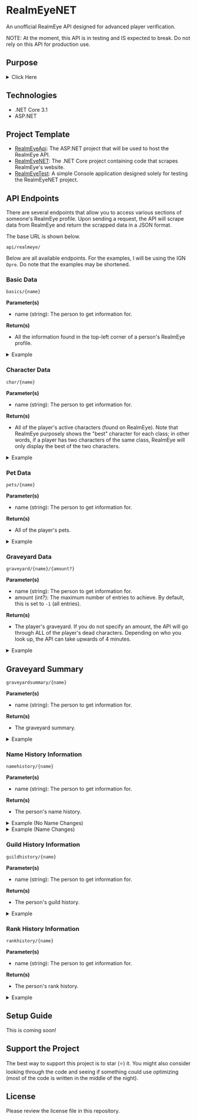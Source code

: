 ﻿# RealmEyeNET
An unofficial RealmEye API designed for advanced player verification. 

NOTE: At the moment, this API is in testing and IS expected to break. Do not rely on this API for production use. 

## Purpose
<details>
<summary>Click Here</summary>
<br>
There are several other hosted APIs online; however, those APIs have either reached their end of life or are approaching it.
- Tiffit's API: Taken down on June 2nd, 2020.
	- Reason: "I've decided to stop maintaining the API since it stopped being something that I did for fun and more of a 'job.'"
- [Nightfirecat's API](https://github.com/Nightfirecat/RealmEye-API): Pretty outdated and expected to reach end-of-life soon (from the developer himself).

While both APIs have done an amazing job, the developers that have worked on these APIs have sadly moved on to pursue other interests. I have decided, then, to write my own API so I can continue to use it for my [bot](https://github.com/DungeoneerExalt/ZeroRaidBot/).
</details>

## Technologies
- .NET Core 3.1
- ASP.NET

## Project Template
- [RealmEyeApi](https://github.com/ewang2002/RealmEye.NET/tree/master/RealmEyeApi): The ASP.NET project that will be used to host the RealmEye API.
- [RealmEyeNET](https://github.com/ewang2002/RealmEye.NET/tree/master/RealmEyeNET): The .NET Core project containing code that scrapes RealmEye's website. 
- [RealmEyeTest](https://github.com/ewang2002/RealmEye.NET/tree/master/RealmEyeTest): A simple Console application designed solely for testing the RealmEyeNET project.

## API Endpoints
There are several endpoints that allow you to access various sections of someone's RealmEye profile. Upon sending a request, the API will scrape data from RealmEye and return the scrapped data in a JSON format.

The base URL is shown below.
```
api/realmeye/
```

Below are all available endpoints. For the examples, I will be using the IGN `Opre`. Do note that the examples may be shortened.


### Basic Data
```
basics/{name}
```

**Parameter(s)**
- name (string): The person to get information for. 

**Return(s)**
- All the information found in the top-left corner of a person's RealmEye profile.

<details>
<summary>Example</summary>
<br>
{
    "status": 0,
    "name": "Opre",
    "characterCount": 3,
    "skins": 16,
    "fame": 83,
    "exp": 18915,
    "rank": 71,
    "accountFame": 16612,
    "guild": "Exotics",
    "guildRank": "Founder",
    "firstSeen": null,
    "created": "~8 years and 107 days ago",
    "lastSeen": "2020-08-14 03:26:36 at USWest3 as Huntress",
    "description": []
}
</details>


### Character Data
```
char/{name}
```

**Parameter(s)**
- name (string): The person to get information for. 

**Return(s)**
- All of the player's active characters (found on RealmEye). Note that RealmEye purposely shows the "best" character for each class; in other words, if a player has two characters of the same class, RealmEye will only display the best of the two characters. 

<details>
<summary>Example</summary>
<br>
{
    "status": 0,
    "characters": [
        {
            "characterType": "Huntress",
            "level": 1,
            "classQuestsCompleted": 5,
            "fame": 0,
            "experience": 0,
            "place": 9032,
            "equipmentData": [
                "Bow of Covert Havens T12",
                "Giantcatcher Trap T6",
                "Hydra Skin Armor T13",
                "Ring of Exalted Health T5"
            ],
            "hasBackpack": false,
            "stats": {},
            "statsMaxed": 0
        },
        {
            "characterType": "Ninja",
            "level": 20,
            "classQuestsCompleted": 3,
            "fame": 65,
            "experience": 18915,
            "place": 6678,
            "equipmentData": [
                "Doku No Ken UT",
                "Doom Circle T6",
                "Harlequin Armor UT",
                "Frimarra UT"
            ],
            "hasBackpack": true,
            "stats": {},
            "statsMaxed": 1
        },
        {
            "characterType": "Trickster",
            "level": 20,
            "classQuestsCompleted": 4,
            "fame": 18,
            "experience": 0,
            "place": 8467,
            "equipmentData": [
                "Steel Dagger T0",
                "Decoy Prism T0",
                "Coral Silk Armor UT",
                "Ring of the Nile UT"
            ],
            "hasBackpack": true,
            "stats": {},
            "statsMaxed": 0
        }
    ]
}
</details>


### Pet Data
```
pets/{name}
```

**Parameter(s)**
- name (string): The person to get information for. 

**Return(s)**
- All of the player's pets. 

<details>
<summary>Example</summary>
<br>
{
    "status": 0,
    "pets": [
        {
            "activePetSkinId": 9173,
            "name": "Golden Sagitt...",
            "rarity": "Legendary",
            "family": "Humanoid",
            "place": 16902,
            "petAbilities": [
                {
                    "isUnlocked": true,
                    "abilityName": "Heal",
                    "level": 81,
                    "isMaxed": false
                },
                {
                    "isUnlocked": true,
                    "abilityName": "Magic Heal",
                    "level": 77,
                    "isMaxed": false
                },
                {
                    "isUnlocked": true,
                    "abilityName": "Savage",
                    "level": 61,
                    "isMaxed": false
                }
            ],
            "maxLevel": 85
        },
        {
            "activePetSkinId": 32603,
            "name": "Lil\u0026apos; Cyclops",
            "rarity": "Rare",
            "family": "Spooky",
            "place": -1,
            "petAbilities": [
                {
                    "isUnlocked": true,
                    "abilityName": "Heal",
                    "level": 57,
                    "isMaxed": false
                },
                {
                    "isUnlocked": true,
                    "abilityName": "Electric",
                    "level": 55,
                    "isMaxed": false
                },
                {
                    "isUnlocked": false,
                    "abilityName": "Magic Heal",
                    "level": -1,
                    "isMaxed": false
                }
            ],
            "maxLevel": 70
        }
    ]
}
</details>


### Graveyard Data
```
graveyard/{name}/{amount?}
```

**Parameter(s)**
- name (string): The person to get information for. 
- amount (int?): The maximum number of entries to achieve. By default, this is set to `-1` (all entries). 

**Return(s)**
- The player's graveyard. If you do not specify an amount, the API will go through ALL of the player's dead characters. Depending on who you look up, the API can take upwards of 4 minutes.

<details>
<summary>Example</summary>
<br>
{
    "status": 0,
    "graveyardCount": 1010,
    "graveyard": [
        {
            "diedOn": "2020-08-14T03:22:31Z",
            "character": "Samurai",
            "level": 20,
            "baseFame": 1250,
            "totalFame": 3364,
            "experience": 2108042,
            "equipment": [
                "Masamune T12",
                "Royal Wakizashi T6",
                "Acropolis Armor T13",
                "Ring of Exalted Health T5"
            ],
            "maxedStats": 7,
            "killedBy": "Actual Ent Ancient",
            "hadBackpack": false
        },
        {
            "diedOn": "2020-08-11T18:53:12Z",
            "character": "Wizard",
            "level": 20,
            "baseFame": 82,
            "totalFame": 156,
            "experience": 46101,
            "equipment": [
                "Staff of the Cosmic Whole T12",
                "Elemental Detonation Spell T6",
                "Robe of the Grand Sorcerer T13",
                "Ring of Exalted Health T5"
            ],
            "maxedStats": 0,
            "killedBy": "Horrid Reaper",
            "hadBackpack": true
        },
        {
            "diedOn": "2020-08-09T21:52:24Z",
            "character": "Ninja",
            "level": 10,
            "baseFame": 7,
            "totalFame": 7,
            "experience": 4682,
            "equipment": [
                "Line Kutter Katana T4",
                "Four-Point Star T1",
                "Studded Leather Armor T8",
                "Ring of Vitality T1"
            ],
            "maxedStats": 0,
            "killedBy": "DS Gulpord the Slime God",
            "hadBackpack": false
        }
    ]
}
</details>


## Graveyard Summary 
```
graveyardsummary/{name}
```

**Parameter(s)**
- name (string): The person to get information for. 

**Return(s)**
- The graveyard summary. 

<details>
<summary>Example</summary>
<br>
{
    "status": 0,
    "properties": [
        {
            "achievement": "Base fame",
            "total": 69422,
            "max": 5414,
            "average": 68.73,
            "min": 0
        },
        {
            "achievement": "Total fame",
            "total": 122364,
            "max": 20244,
            "average": 121.15,
            "min": 0
        },
        {
            "achievement": "Oryx kills",
            "total": 6,
            "max": 1,
            "average": 0.01,
            "min": 0
        },
        {
            "achievement": "God kills",
            "total": 26379,
            "max": 1083,
            "average": 26.12,
            "min": 0
        },
        {
            "achievement": "Monster kills",
            "total": 325020,
            "max": 10764,
            "average": 321.8,
            "min": 0
        },
        {
            "achievement": "Quests completed",
            "total": 15661,
            "max": 1056,
            "average": 15.51,
            "min": 0
        },
        {
            "achievement": "Tiles uncovered",
            "total": 152371196,
            "max": 3806863,
            "average": 150862.57,
            "min": 2740
        },
        {
            "achievement": "Lost Halls completed",
            "total": 0,
            "max": 0,
            "average": 0,
            "min": 0
        },
        {
            "achievement": "Voids completed",
            "total": 0,
            "max": 0,
            "average": 0,
            "min": 0
        },
        {
            "achievement": "Cultist Hideouts completed",
            "total": 47,
            "max": 15,
            "average": 0.05,
            "min": 0
        }
    ],
    "technicalProperties": [
        {
            "achievement": "God kill assists",
            "total": "91667",
            "max": "1741",
            "average": "90.8",
            "min": "0"
        },
        {
            "achievement": "Monster kill assists",
            "total": "562578",
            "max": "41796",
            "average": "557",
            "min": "0"
        }
    ],
    "statsCharacters": [
        {
            "characterType": "Rogue",
            "stats": [
                143,
                1,
                1,
                0,
                0,
                0,
                0,
                1,
                0
            ],
            "total": 146
        },
        {
            "characterType": "Archer",
            "stats": [
                72,
                2,
                0,
                1,
                0,
                0,
                0,
                1,
                0
            ],
            "total": 76
        },
        {
            "characterType": "Wizard",
            "stats": [
                80,
                3,
                0,
                1,
                0,
                0,
                1,
                0,
                0
            ],
            "total": 85
        }
    ]
}
</details>


### Name History Information
```
namehistory/{name}
```

**Parameter(s)**
- name (string): The person to get information for. 

**Return(s)**
- The person's name history. 

<details>
<summary>Example (No Name Changes)</summary>
<br>
{"status":0,"nameHistory":[]}
</details>

<details>
<summary>Example (Name Changes)</summary>
<br>
{
    "status": 0,
    "nameHistory": [
        {
            "name": "Japan",
            "from": "2017-09-09T09:00:32Z",
            "to": ""
        },
        {
            "name": "Japannnnn",
            "from": "2015-01-13T14:11:43Z",
            "to": "2017-09-09T09:00:32Z"
        },
        {
            "name": "Japannnnn",
            "from": "",
            "to": "2015-01-13T14:11:43Z"
        }
    ]
}
</details>


### Guild History Information
```
guildhistory/{name}
```

**Parameter(s)**
- name (string): The person to get information for. 

**Return(s)**
- The person's guild history. 

<details>
<summary>Example</summary>
<br>
{
    "status": 0,
    "guildHistory": [
        {
            "guildName": "Exotics",
            "guildRank": "Founder",
            "from": "2019-01-10T03:10:54Z",
            "to": ""
        },
        {
            "guildName": "Exotics",
            "guildRank": "Leader",
            "from": "2018-12-17T05:02:11Z",
            "to": "2019-01-10T03:10:54Z"
        },
        {
            "guildName": "Exotics",
            "guildRank": "Initiate",
            "from": "2018-11-11T06:13:26Z",
            "to": "2018-12-17T05:02:11Z"
        },
        {
            "guildName": "Not in a guild",
            "guildRank": "",
            "from": "2018-11-11T06:11:44Z",
            "to": "2018-11-11T06:13:26Z"
        },
        {
            "guildName": "Banished Gods",
            "guildRank": "Initiate",
            "from": "2018-02-18T05:55:57Z",
            "to": "2018-11-11T06:11:44Z"
        },
        {
            "guildName": "Not in a guild",
            "guildRank": "",
            "from": "2018-02-17T23:22:32Z",
            "to": "2018-02-18T05:55:57Z"
        },
        {
            "guildName": "Common",
            "guildRank": "Founder",
            "from": "2017-08-09T03:04:31Z",
            "to": "2018-02-17T23:22:32Z"
        }
    ]
}
</details>


### Rank History Information
```
rankhistory/{name}
```

**Parameter(s)**
- name (string): The person to get information for. 

**Return(s)**
- The person's rank history. 

<details>
<summary>Example</summary>
<br>
{
    "status": 0,
    "rankHistory": [
        {
            "rank": 71,
            "achieved": "2020-07-31 22:13:49 in ~ 20 hours 17 minutes",
            "date": "2020-07-31T22:13:49Z"
        },
        {
            "rank": 70,
            "achieved": "2020-07-31 01:56:26 in ~ 1 day 23 hours 59 minutes",
            "date": "2020-07-31T01:56:26Z"
        },
        {
            "rank": 69,
            "achieved": "2020-07-29 01:57:15 in ~ 4 days 3 hours 25 minutes",
            "date": "2020-07-29T01:57:15Z"
        }
    ]
}
</details>

## Setup Guide
This is coming soon!

## Support the Project
The best way to support this project is to star (⭐) it. You might also consider looking through the code and seeing if something could use optimizing (most of the code is written in the middle of the night). 

## License
Please review the license file in this repository.